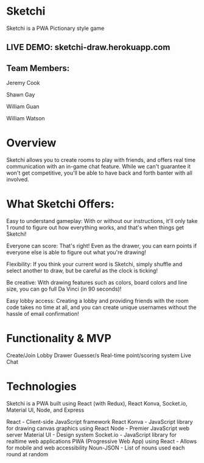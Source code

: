 # Sketchi
Sketchi is a PWA Pictionary style game

## LIVE DEMO: sketchi-draw.herokuapp.com

## Team Members:

Jeremy Cook

Shawn Gay

William Guan

William Watson

# Overview

Sketchi allows you to create rooms to play with friends, and offers real time communication with an in-game chat feature. While we can't guarantee it won't get competitive, you'll be able to have back and forth banter with all involved.

# What Sketchi Offers:

Easy to understand gameplay: With or without our instructions, it'll only take 1 round to figure out how everything works, and that's when things get Sketchi!

Everyone can score: That's right! Even as the drawer, you can earn points if everyone else is able to figure out what you're drawing!

Flexibility: If you think your current word is Sketchi, simply shuffle and select another to draw, but be careful as the clock is ticking!

Be creative: With drawing features such as colors, board colors and line size, you can go full Da Vinci (in 90 seconds)!

Easy lobby access: Creating a lobby and providing friends with the room code takes no time at all, and you can create unique usernames without the hassle of email confirmation!

# Functionality & MVP
 Create/Join Lobby
 Drawer
 Guesser/s
 Real-time point/scoring system
 Live Chat

# Technologies
Sketchi is a PWA built using React (with Redux), React Konva, Socket.io, Material UI, Node, and Express

React - Client-side JavaScript framework
React Konva - JavaScript library for drawing canvas graphics using React
Node - Premier JavaScript web server
Material UI - Design system
Socket.io - JavaScript library for realtime web applications
PWA (Progressive Web App) using React - Allows for mobile and web accessibility
Noun-JSON - List of nouns used each round at random
